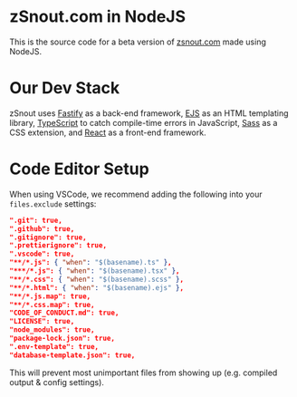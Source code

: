 # zSnout.com in NodeJS

This is the source code for a beta version of [zsnout.com](https://zsnout.com/) made using NodeJS.

# Our Dev Stack

zSnout uses [Fastify](https://fastify.io/) as a back-end framework, [EJS](https://ejs.co/) as an HTML templating library, [TypeScript](https://www.typescriptlang.com/) to catch compile-time errors in JavaScript, [Sass](https://sass-lang.com/) as a CSS extension, and [React](https://reactjs.org/) as a front-end framework.

# Code Editor Setup

When using VSCode, we recommend adding the following into your `files.exclude` settings:

```json
".git": true,
".github": true,
".gitignore": true,
".prettierignore": true,
".vscode": true,
"**/*.js": { "when": "$(basename).ts" },
"***/*.js": { "when": "$(basename).tsx" },
"**/*.css": { "when": "$(basename).scss" },
"**/*.html": { "when": "$(basename).ejs" },
"**/*.js.map": true,
"**/*.css.map": true,
"CODE_OF_CONDUCT.md": true,
"LICENSE": true,
"node_modules": true,
"package-lock.json": true,
".env-template": true,
"database-template.json": true,
```

This will prevent most unimportant files from showing up (e.g. compiled output & config settings).
